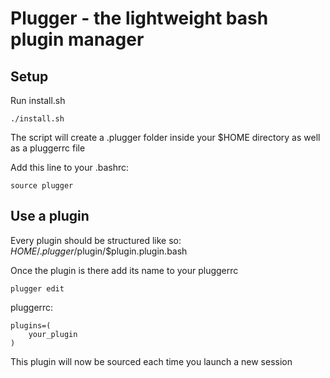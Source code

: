 # Plugger - the lightweight bash plugin manager

## Setup

Run install.sh
```
./install.sh
```

The script will create a .plugger folder inside your $HOME directory as well as a pluggerrc file

Add this line to your .bashrc:
```
source plugger
```

## Use a plugin

Every plugin should be structured like so: $HOME/.plugger/$plugin/$plugin.plugin.bash

Once the plugin is there add its name to your pluggerrc

```
plugger edit
```

pluggerrc:
```
plugins=(
    your_plugin
)
```

This plugin will now be sourced each time you launch a new session
